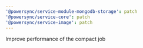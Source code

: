 ```yaml
---
'@powersync/service-module-mongodb-storage': patch
'@powersync/service-core': patch
'@powersync/service-image': patch
---
```


Improve performance of the compact job
